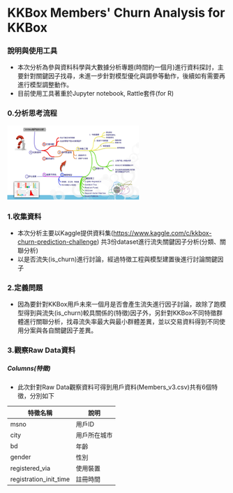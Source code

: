 # KKBox Members' Churn Analysis for KKBox

### 說明與使用工具
* 本次分析為參與資料科學與大數據分析專題(時間約一個月)進行資料探討，主要針對關鍵因子找尋，未進一步針對模型優化與調參等動作，後續如有需要再進行模型調整動作。
* 目前使用工具著重於Jupyter notebook, Rattle套件(for R)

### 0.分析思考流程

<img src="https://github.com/imiKao/KKBoxProject_for_TcfstCourse/blob/master/Images/KKBoxAnalysisProcess.png?raw=true" width="60%">

### 1.收集資料

* 本次分析主要以Kaggle提供資料集(https://www.kaggle.com/c/kkbox-churn-prediction-challenge) 共3份dataset進行流失關鍵因子分析(分類、關聯分析)
* 以是否流失(is_churn)進行討論，經過特徵工程與模型建置後進行討論關鍵因子

### 2.定義問題

* 因為要針對KKBox用戶未來一個月是否會產生流失進行因子討論，故除了跑模型得到與流失(is_churn)較具關係的(特徵)因子外，另針對KKBox不同特徵群體進行關聯分析，找尋流失率最大與最小群體差異，並以交易資料得到不同使用分案與各自關鍵因子差異。

### 3.觀察Raw Data資料

##### Columns(特徵)
* 此次針對Raw Data觀察資料可得到用戶資料(Members_v3.csv)共有6個特徵，分別如下

|特徵名稱|說明|
|--|--|
|msno|用戶ID|
|city|用戶所在城市|
|bd|年齡|
|gender|性別|
|registered_via|使用裝置|
|registration_init_time|註冊時間|
